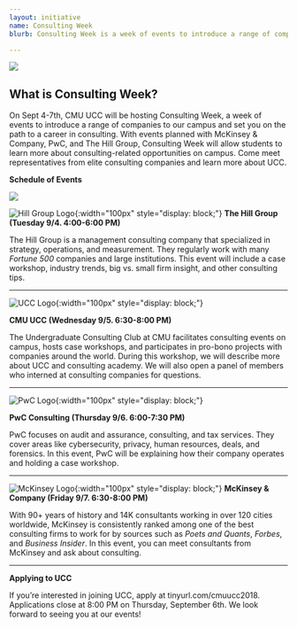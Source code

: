 ```yaml
---
layout: initiative
name: Consulting Week
blurb: Consulting Week is a week of events to introduce a range of companies to our campus and set you on the path to a career in consulting. 

---
```


![](https://www.cmu.edu/tepper/why-tepper/assets/images/strategic-plan/strategy-tepper-quad-900x400.jpg)

## **What is Consulting Week?**

On Sept 4-7th, CMU UCC will be hosting Consulting Week, a week of events to introduce a range of companies to our campus and set you on the path to a career in consulting. With events planned with McKinsey & Company, PwC, and The Hill Group, Consulting Week will allow students to learn more about consulting-related opportunities on campus. Come meet representatives from elite consulting companies and learn more about UCC.

**Schedule of Events**

![](https://scontent.fagc2-1.fna.fbcdn.net/v/t1.0-9/40828127_2615821261776908_769916460251217920_o.jpg?_nc_cat=0&oh=421c6be10769167e80e75cae2f4dc29c&oe=5BEDD86D)


![Hill Group Logo](https://pbs.twimg.com/profile_images/423844029210439680/MAMLsj1p_400x400.png){:width="100px" style="display: block;"}
**The Hill Group (Tuesday 9/4. 4:00-6:00 PM)**

The Hill Group is a management consulting company that specialized in strategy, operations, and measurement. They regularly work with many _Fortune 500_ companies and large institutions. This event will include a case workshop, industry trends, big vs. small firm insight, and other consulting tips.

---

![UCC Logo](https://www.cmuucc.com/img/logo_teal.png){:width="100px" style="display: block;"}

**CMU UCC (Wednesday 9/5. 6:30-8:00 PM)**

The Undergraduate Consulting Club at CMU facilitates consulting events on campus, hosts case workshops, and participates in pro-bono projects with companies around the world. During this workshop, we will describe more about UCC and consulting academy. We will also open a panel of members who interned at consulting companies for questions.

---
![PwC Logo](https://upload.wikimedia.org/wikipedia/commons/0/05/PricewaterhouseCoopers_Logo.svg){:width="100px" style="display: block;"}

**PwC Consulting (Thursday 9/6. 6:00-7:30 PM)**

PwC focuses on audit and assurance, consulting, and tax services. They cover areas like cybersecurity, privacy, human resources, deals, and forensics. In this event, PwC will be explaining how their company operates and holding a case workshop.

---
![McKinsey Logo](https://cdn.businessoffashion.com/uploads/media/header_image/0001/02/thumb_a273849b63b9be4ba16c383e45995b45d5d74a93_header_image_header.jpeg){:width="100px" style="display: block;"}
**McKinsey & Company (Friday 9/7. 6:30-8:00 PM)**

With 90+ years of history and 14K consultants working in over 120 cities worldwide, McKinsey is consistently ranked among one of the best consulting firms to work for by sources such as _Poets and Quants_, _Forbes_, and _Business Insider_. In this event, you can meet consultants from McKinsey and ask about consulting.

---
  
**Applying to UCC**

If you’re interested in joining UCC, apply at tinyurl.com/cmuucc2018. Applications close at 8:00 PM on Thursday, September 6th. We look forward to seeing you at our events!